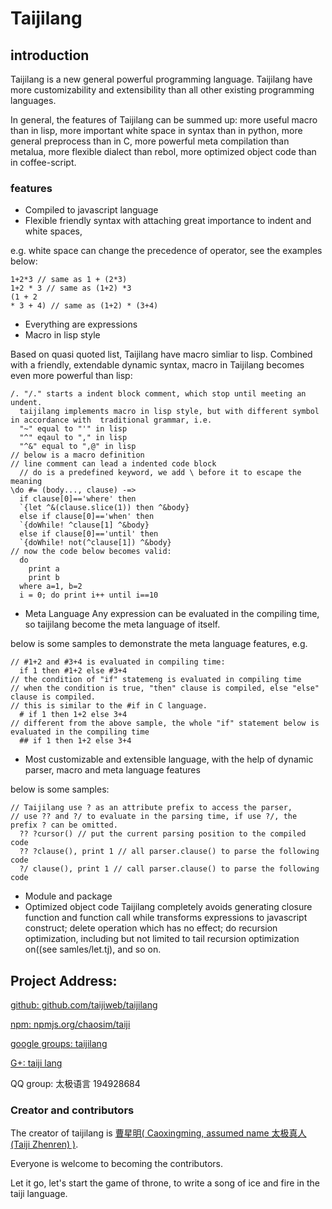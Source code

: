 # Taijilang

## introduction
Taijilang is a new general powerful programming language. Taijilang have more customizability and extensibility than all other existing programming languages. 

In general, the features of Taijilang can be summed up: more useful macro than in lisp, more important white space in syntax than in python, more general preprocess than in C, more powerful meta compilation than metalua, more flexible dialect than rebol, more optimized object code than in coffee-script. 

### features
* Compiled to javascript language 
* Flexible friendly syntax with attaching great importance to indent and white spaces,

e.g. white space can change the precedence of operator, see the examples below:

    1+2*3 // same as 1 + (2*3)
    1+2 * 3 // same as (1+2) *3
    (1 + 2
    * 3 + 4) // same as (1+2) * (3+4)
    
* Everything are expressions 
* Macro in lisp style

Based on quasi quoted list, Taijilang have macro simliar to lisp. Combined with a friendly, extendable dynamic syntax, macro in Taijilang becomes even more powerful than lisp:

    /. "/." starts a indent block comment, which stop until meeting an undent.
      taijilang implements macro in lisp style, but with different symbol in accordance with  traditional grammar, i.e.
      "~" equal to "'" in lisp
      "^" eqaul to "," in lisp
      "^&" equal to ",@" in lisp
    // below is a macro definition
    // line comment can lead a indented code block
      // do is a predefined keyword, we add \ before it to escape the meaning
    \do #= (body..., clause) -=>
      if clause[0]=='where' then
      `{let ^&(clause.slice(1)) then ^&body}
      else if clause[0]=='when' then
      `{doWhile! ^clause[1] ^&body}
      else if clause[0]=='until' then
      `{doWhile! not(^clause[1]) ^&body}
    // now the code below becomes valid:
      do 
        print a
        print b 
      where a=1, b=2
      i = 0; do print i++ until i==10
      
* Meta Language
Any expression can be evaluated in the compiling time, so taijilang become the meta language of itself.

below is some samples to demonstrate the meta language features, e.g.
  
    // #1+2 and #3+4 is evaluated in compiling time:
      if 1 then #1+2 else #3+4
    // the condition of "if" statemeng is evaluated in compiling time
    // when the condition is true, "then" clause is compiled, else "else" clause is compiled. 
    // this is similar to the #if in C language.
      # if 1 then 1+2 else 3+4
    // different from the above sample, the whole "if" statement below is evaluated in the compiling time
      ## if 1 then 1+2 else 3+4
      
* Most customizable and extensible language, with the help of dynamic parser, macro and meta language features

below is some samples:

    // Taijilang use ? as an attribute prefix to access the parser, 
    // use ?? and ?/ to evaluate in the parsing time, if use ?/, the prefix ? can be omitted. 
      ?? ?cursor() // put the current parsing position to the compiled code
      ?? ?clause(), print 1 // all parser.clause() to parse the following code
      ?/ clause(), print 1 // call parser.clause() to parse the following code
    
* Module and package
* Optimized object code
  Taijilang completely avoids generating closure function and function call while transforms expressions to javascript construct; delete operation which has no effect; do recursion optimization, including but not limited to tail recursion optimization on((see samles/let.tj), and so on. 

## Project Address: 
[github: github.com/taijiweb/taijilang](https://www.github.com/taijiweb/taijilang)

[npm: npmjs.org/chaosim/taiji](https://www.npmjs.org/package/taiji)

[google groups: taijilang](https://groups.google.com/forum/?hl=en#forum/taijilang!)
 
[G+: taiji lang](https://plus.google.com/u/0/114446069949044102399/posts/p/pub)

QQ group: 太极语言 194928684

### Creator and contributors
The creator of taijilang is [曹星明( Caoxingming, assumed name 太极真人(Taiji Zhenren) )](taijiweeb@gmail.com).

Everyone is welcome to becoming the contributors.

Let it go, let's start the game of throne, to write a song of ice and fire in the taiji language.
